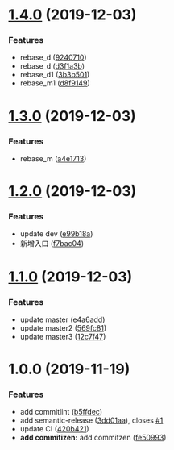 # [1.4.0](https://github.com/tangfen/git_commit_share/compare/v1.3.0...v1.4.0) (2019-12-03)


### Features

* rebase_d ([9240710](https://github.com/tangfen/git_commit_share/commit/92407108dca2a61867fc4b97f57d850c664410a5))
* rebase_d ([d3f1a3b](https://github.com/tangfen/git_commit_share/commit/d3f1a3baee7112820f616cd3c397f8d3185e3846))
* rebase_d1 ([3b3b501](https://github.com/tangfen/git_commit_share/commit/3b3b5016bcce4609284d1cf12a4978651ddd22a6))
* rebase_m1 ([d8f9149](https://github.com/tangfen/git_commit_share/commit/d8f9149ca1e80a180b4158d7435b45fa786c372b))

# [1.3.0](https://github.com/tangfen/git_commit_share/compare/v1.2.0...v1.3.0) (2019-12-03)


### Features

* rebase_m ([a4e1713](https://github.com/tangfen/git_commit_share/commit/a4e1713dc4728f58d6e92b51648bc293b6ff5350))

# [1.2.0](https://github.com/tangfen/git_commit_share/compare/v1.1.0...v1.2.0) (2019-12-03)


### Features

* update dev ([e99b18a](https://github.com/tangfen/git_commit_share/commit/e99b18ad41ef3a9ff9f580bdb4f35128dbeb659a))
* 新增入口 ([f7bac04](https://github.com/tangfen/git_commit_share/commit/f7bac04348d6e0c7960259c03423451853ee8b94))

# [1.1.0](https://github.com/tangfen/git_commit_share/compare/v1.0.0...v1.1.0) (2019-12-03)


### Features

* update master ([e4a6add](https://github.com/tangfen/git_commit_share/commit/e4a6addaf75add55b529c7112ba30104f374d679))
* update master2 ([569fc81](https://github.com/tangfen/git_commit_share/commit/569fc813207087396d9725af35f4cc21bf93b52c))
* update master3 ([12c7f47](https://github.com/tangfen/git_commit_share/commit/12c7f474972237e8860b56add2464905722b00a7))

# 1.0.0 (2019-11-19)


### Features

* add commitlint ([b5ffdec](https://github.com/tangfen/git_commit_share/commit/b5ffdecc8ad09d473eaf9ac43baa65b63bea00e1))
* add semantic-release ([3dd01aa](https://github.com/tangfen/git_commit_share/commit/3dd01aabf8478db0680ffda47ad3ee246837cf55)), closes [#1](https://github.com/tangfen/git_commit_share/issues/1)
* update CI ([420b421](https://github.com/tangfen/git_commit_share/commit/420b421f766e25b14f9271f29de00328693e369a))
* **add commitizen:** add commitzen ([fe50993](https://github.com/tangfen/git_commit_share/commit/fe509934ac25e9b64a68ac60707ca512eced1553))
